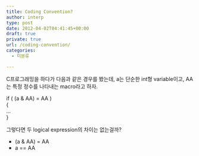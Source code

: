 ```yaml
---
title: Coding Convention?
author: interp
type: post
date: 2012-04-02T04:41:45+00:00
draft: true
private: true
url: /coding-convention/
categories:
  - 미분류

---
```

C프로그래밍을 하다가 다음과 같은 경우를 봤는데, a는 단순한 int형 variable이고, AA는 특정 정수를 나타내는 macro라고 하자.

if ( (a & AA) = AA )  
{  
&#8230;  
}

그렇다면 두 logical expression의 차이는 없는걸까?

<ul style="list-style-type: square; ">
  <li>
    (a & AA) = AA
  </li>
  <li>
    a == AA
  </li>
</ul>